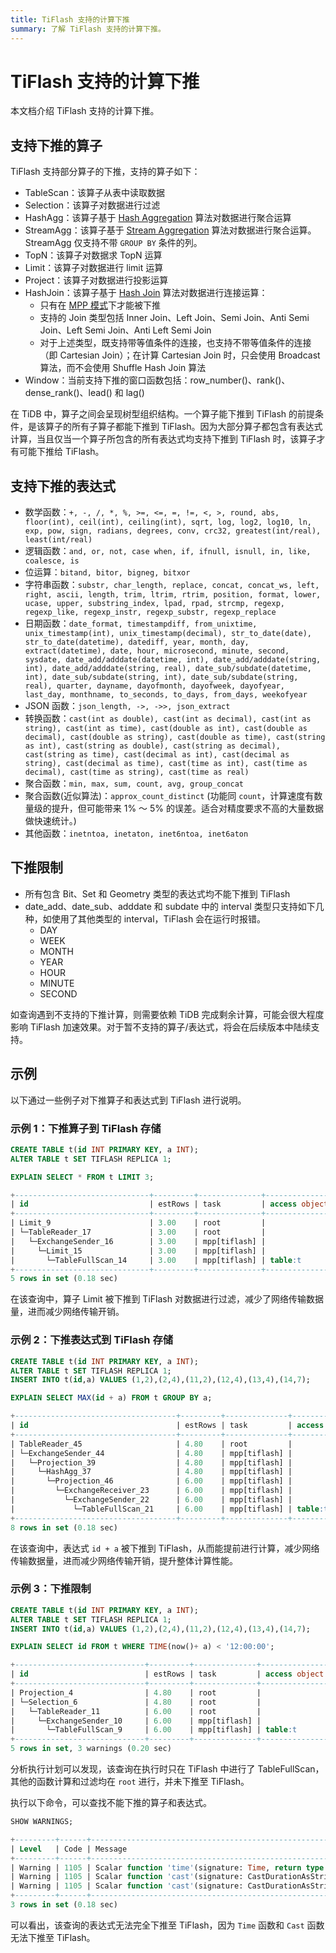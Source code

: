 ```yaml
---
title: TiFlash 支持的计算下推
summary: 了解 TiFlash 支持的计算下推。
---
```


# TiFlash 支持的计算下推

本文档介绍 TiFlash 支持的计算下推。

## 支持下推的算子

TiFlash 支持部分算子的下推，支持的算子如下：

* TableScan：该算子从表中读取数据
* Selection：该算子对数据进行过滤
* HashAgg：该算子基于 [Hash Aggregation](/explain-aggregation.md#hash-aggregation) 算法对数据进行聚合运算
* StreamAgg：该算子基于 [Stream Aggregation](/explain-aggregation.md#stream-aggregation) 算法对数据进行聚合运算。StreamAgg 仅支持不带 `GROUP BY` 条件的列。
* TopN：该算子对数据求 TopN 运算
* Limit：该算子对数据进行 limit 运算
* Project：该算子对数据进行投影运算
* HashJoin：该算子基于 [Hash Join](/explain-joins.md#hash-join) 算法对数据进行连接运算：
    * 只有在 [MPP 模式](/tiflash/use-tiflash-mpp-mode.md)下才能被下推
    * 支持的 Join 类型包括 Inner Join、Left Join、Semi Join、Anti Semi Join、Left Semi Join、Anti Left Semi Join
    * 对于上述类型，既支持带等值条件的连接，也支持不带等值条件的连接（即 Cartesian Join）；在计算 Cartesian Join 时，只会使用 Broadcast 算法，而不会使用 Shuffle Hash Join 算法
* Window：当前支持下推的窗口函数包括：row_number()、rank()、dense_rank()、lead() 和 lag()

在 TiDB 中，算子之间会呈现树型组织结构。一个算子能下推到 TiFlash 的前提条件，是该算子的所有子算子都能下推到 TiFlash。因为大部分算子都包含有表达式计算，当且仅当一个算子所包含的所有表达式均支持下推到 TiFlash 时，该算子才有可能下推给 TiFlash。

## 支持下推的表达式

* 数学函数：`+, -, /, *, %, >=, <=, =, !=, <, >, round, abs, floor(int), ceil(int), ceiling(int), sqrt, log, log2, log10, ln, exp, pow, sign, radians, degrees, conv, crc32, greatest(int/real), least(int/real)`
* 逻辑函数：`and, or, not, case when, if, ifnull, isnull, in, like, coalesce, is`
* 位运算：`bitand, bitor, bigneg, bitxor`
* 字符串函数：`substr, char_length, replace, concat, concat_ws, left, right, ascii, length, trim, ltrim, rtrim, position, format, lower, ucase, upper, substring_index, lpad, rpad, strcmp, regexp, regexp_like, regexp_instr, regexp_substr, regexp_replace`
* 日期函数：`date_format, timestampdiff, from_unixtime, unix_timestamp(int), unix_timestamp(decimal), str_to_date(date), str_to_date(datetime), datediff, year, month, day, extract(datetime), date, hour, microsecond, minute, second, sysdate, date_add/adddate(datetime, int), date_add/adddate(string, int), date_add/adddate(string, real), date_sub/subdate(datetime, int), date_sub/subdate(string, int), date_sub/subdate(string, real), quarter, dayname, dayofmonth, dayofweek, dayofyear, last_day, monthname, to_seconds, to_days, from_days, weekofyear`
* JSON 函数：`json_length, ->, ->>, json_extract`
* 转换函数：`cast(int as double), cast(int as decimal), cast(int as string), cast(int as time), cast(double as int), cast(double as decimal), cast(double as string), cast(double as time), cast(string as int), cast(string as double), cast(string as decimal), cast(string as time), cast(decimal as int), cast(decimal as string), cast(decimal as time), cast(time as int), cast(time as decimal), cast(time as string), cast(time as real)`
* 聚合函数：`min, max, sum, count, avg, group_concat`
* 聚合函数(近似算法)：`approx_count_distinct` (功能同 `count`，计算速度有数量级的提升，但可能带来 1% ～ 5% 的误差。适合对精度要求不高的大量数据做快速统计。)
* 其他函数：`inetntoa, inetaton, inet6ntoa, inet6aton`

## 下推限制

* 所有包含 Bit、Set 和 Geometry 类型的表达式均不能下推到 TiFlash
* date_add、date_sub、adddate 和 subdate 中的 interval 类型只支持如下几种，如使用了其他类型的 interval，TiFlash 会在运行时报错。
    * DAY
    * WEEK
    * MONTH
    * YEAR
    * HOUR
    * MINUTE
    * SECOND

如查询遇到不支持的下推计算，则需要依赖 TiDB 完成剩余计算，可能会很大程度影响 TiFlash 加速效果。对于暂不支持的算子/表达式，将会在后续版本中陆续支持。

## 示例

以下通过一些例子对下推算子和表达式到 TiFlash 进行说明。

### 示例 1：下推算子到 TiFlash 存储

```sql
CREATE TABLE t(id INT PRIMARY KEY, a INT);
ALTER TABLE t SET TIFLASH REPLICA 1;

EXPLAIN SELECT * FROM t LIMIT 3;

+------------------------------+---------+--------------+---------------+--------------------------------+
| id                           | estRows | task         | access object | operator info                  |
+------------------------------+---------+--------------+---------------+--------------------------------+
| Limit_9                      | 3.00    | root         |               | offset:0, count:3              |
| └─TableReader_17             | 3.00    | root         |               | data:ExchangeSender_16         |
|   └─ExchangeSender_16        | 3.00    | mpp[tiflash] |               | ExchangeType: PassThrough      |
|     └─Limit_15               | 3.00    | mpp[tiflash] |               | offset:0, count:3              |
|       └─TableFullScan_14     | 3.00    | mpp[tiflash] | table:t       | keep order:false, stats:pseudo |
+------------------------------+---------+--------------+---------------+--------------------------------+
5 rows in set (0.18 sec)

```

在该查询中，算子 Limit 被下推到 TiFlash 对数据进行过滤，减少了网络传输数据量，进而减少网络传输开销。

### 示例 2：下推表达式到 TiFlash 存储

```sql
CREATE TABLE t(id INT PRIMARY KEY, a INT);
ALTER TABLE t SET TIFLASH REPLICA 1;
INSERT INTO t(id,a) VALUES (1,2),(2,4),(11,2),(12,4),(13,4),(14,7);

EXPLAIN SELECT MAX(id + a) FROM t GROUP BY a;

+------------------------------------+---------+--------------+---------------+---------------------------------------------------------------------------+
| id                                 | estRows | task         | access object | operator info                                                             |
+------------------------------------+---------+--------------+---------------+---------------------------------------------------------------------------+
| TableReader_45                     | 4.80    | root         |               | data:ExchangeSender_44                                                    |
| └─ExchangeSender_44                | 4.80    | mpp[tiflash] |               | ExchangeType: PassThrough                                                 |
|   └─Projection_39                  | 4.80    | mpp[tiflash] |               | Column#3                                                                  |
|     └─HashAgg_37                   | 4.80    | mpp[tiflash] |               | group by:Column#9, funcs:max(Column#8)->Column#3                          |
|       └─Projection_46              | 6.00    | mpp[tiflash] |               | plus(test.t.id, test.t.a)->Column#8, test.t.a                             |
|         └─ExchangeReceiver_23      | 6.00    | mpp[tiflash] |               |                                                                           |
|           └─ExchangeSender_22      | 6.00    | mpp[tiflash] |               | ExchangeType: HashPartition, Hash Cols: [name: test.t.a, collate: binary] |
|             └─TableFullScan_21     | 6.00    | mpp[tiflash] | table:t       | keep order:false, stats:pseudo                                            |
+------------------------------------+---------+--------------+---------------+---------------------------------------------------------------------------+
8 rows in set (0.18 sec)

```

在该查询中，表达式 `id + a` 被下推到 TiFlash，从而能提前进行计算，减少网络传输数据量，进而减少网络传输开销，提升整体计算性能。

### 示例 3：下推限制

```sql
CREATE TABLE t(id INT PRIMARY KEY, a INT);
ALTER TABLE t SET TIFLASH REPLICA 1;
INSERT INTO t(id,a) VALUES (1,2),(2,4),(11,2),(12,4),(13,4),(14,7);

EXPLAIN SELECT id FROM t WHERE TIME(now()+ a) < '12:00:00';

+-----------------------------+---------+--------------+---------------+--------------------------------------------------------------------------------------------------+
| id                          | estRows | task         | access object | operator info                                                                                    |
+-----------------------------+---------+--------------+---------------+--------------------------------------------------------------------------------------------------+
| Projection_4                | 4.80    | root         |               | test.t.id                                                                                        |
| └─Selection_6               | 4.80    | root         |               | lt(cast(time(cast(plus(20230110083056, test.t.a), var_string(20))), var_string(10)), "12:00:00") |
|   └─TableReader_11          | 6.00    | root         |               | data:ExchangeSender_10                                                                           |
|     └─ExchangeSender_10     | 6.00    | mpp[tiflash] |               | ExchangeType: PassThrough                                                                        |
|       └─TableFullScan_9     | 6.00    | mpp[tiflash] | table:t       | keep order:false, stats:pseudo                                                                   |
+-----------------------------+---------+--------------+---------------+--------------------------------------------------------------------------------------------------+
5 rows in set, 3 warnings (0.20 sec)
```

分析执行计划可以发现，该查询在执行时只在 TiFlash 中进行了 TableFullScan，其他的函数计算和过滤均在 `root` 进行，并未下推至 TiFlash。

执行以下命令，可以查找不能下推的算子和表达式。

```sql
SHOW WARNINGS;

+---------+------+------------------------------------------------------------------------------------------------------------------------------------+
| Level   | Code | Message                                                                                                                            |
+---------+------+------------------------------------------------------------------------------------------------------------------------------------+
| Warning | 1105 | Scalar function 'time'(signature: Time, return type: time) is not supported to push down to storage layer now.                     |
| Warning | 1105 | Scalar function 'cast'(signature: CastDurationAsString, return type: var_string(10)) is not supported to push down to tiflash now. |
| Warning | 1105 | Scalar function 'cast'(signature: CastDurationAsString, return type: var_string(10)) is not supported to push down to tiflash now. |
+---------+------+------------------------------------------------------------------------------------------------------------------------------------+
3 rows in set (0.18 sec)
```

可以看出，该查询的表达式无法完全下推至 TiFlash，因为 `Time` 函数和 `Cast` 函数无法下推至 TiFlash。
